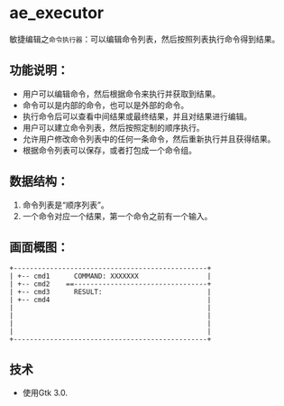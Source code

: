# ae_executor
敏捷编辑之`命令执行器`：可以编辑命令列表，然后按照列表执行命令得到结果。

## 功能说明：
* 用户可以编辑命令，然后根据命令来执行并获取到结果。
* 命令可以是内部的命令，也可以是外部的命令。
* 执行命令后可以查看中间结果或最终结果，并且对结果进行编辑。
* 用户可以建立命令列表，然后按照定制的顺序执行。
* 允许用户修改命令列表中的任何一条命令，然后重新执行并且获得结果。
* 根据命令列表可以保存，或者打包成一个命令组。

## 数据结构：
1. 命令列表是“顺序列表”。
1. 一个命令对应一个结果，第一个命令之前有一个输入。

## 画面概图：
```
+------------------------------------------------+
| +-- cmd1      COMMAND: XXXXXXX                 |
| +-- cmd2    ==---------------------------------+
| +-- cmd3      RESULT:                          |
| +-- cmd4                                       |
|                                                |
|                                                |
|                                                |
|                                                |
+------------------------------------------------+
```

## 技术

* 使用Gtk 3.0.
